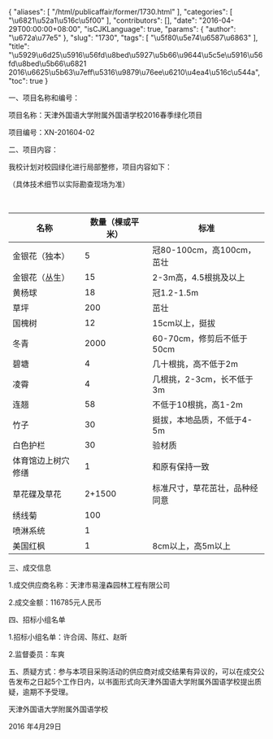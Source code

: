 {
    "aliases": [
        "/html/publicaffair/former/1730.html"
    ],
    "categories": [
        "\u6821\u52a1\u516c\u5f00"
    ],
    "contributors": [],
    "date": "2016-04-29T00:00:00+08:00",
    "isCJKLanguage": true,
    "params": {
        "author": "\u672a\u77e5"
    },
    "slug": "1730",
    "tags": [
        "\u5f80\u5e74\u6587\u6863"
    ],
    "title": "\u5929\u6d25\u5916\u56fd\u8bed\u5927\u5b66\u9644\u5c5e\u5916\u56fd\u8bed\u5b66\u6821 2016\u6625\u5b63\u7eff\u5316\u9879\u76ee\u6210\u4ea4\u516c\u544a",
    "toc": true
}
  


一、项目名称和编号：




项目名称：天津外国语大学附属外国语学校2016春季绿化项目




项目编号：XN-201604-02




二、项目内容：




我校计划对校园绿化进行局部整修，项目内容如下：




（具体技术细节以实际勘查现场为准）




 





| 名称 | 数量（棵或平米） | 标准 |
| --- | --- | --- |
| 金银花（独本） | 5 | 冠80-100cm，高100cm，茁壮 |
| 金银花（丛生） | 15 | 2-3m高，4.5根挑及以上 |
| 黄杨球 | 18 | 冠1.2-1.5m |
| 草坪 | 200 | 茁壮 |
| 国槐树 | 12 | 15cm以上，挺拔 |
| 冬青 | 2000 | 60-70cm，修剪后不低于50cm |
| 碧塘 | 4 | 几十根挑，高不低于2m |
| 凌霄 | 4 | 几根挑，2-3cm，长不低于3m |
| 连翘 | 58 | 不低于10根挑，高1-2m |
| 竹子 | 30 | 挺拔，本地品质，不低于4-5m |
| 白色护栏 | 30 | 验材质 |
| 体育馆边上树穴修缮 | 1 | 和原有保持一致 |
| 草花碟及草花 | 2+1500 | 标准尺寸，草花茁壮，品种经同意 |
| 绣线菊 | 100 |  |
| 喷淋系统 | 1 |  |
| 美国红枫 | 1 | 8cm以上，高5m以上 |



三、成交信息




1.成交供应商名称：天津市易潼森园林工程有限公司




2.成交金额：116785元人民币




四、招标小组名单




1.招标小组名单：许合阔、陈红、赵昕




2.监督委员：车爽




五、质疑方式：参与本项目采购活动的供应商对成交结果有异议的，可以在成交公告发布之日起5个工作日内，以书面形式向天津外国语大学附属外国语学校提出质疑，逾期不予受理。




天津外国语大学附属外国语学校




2016 年4月29日
